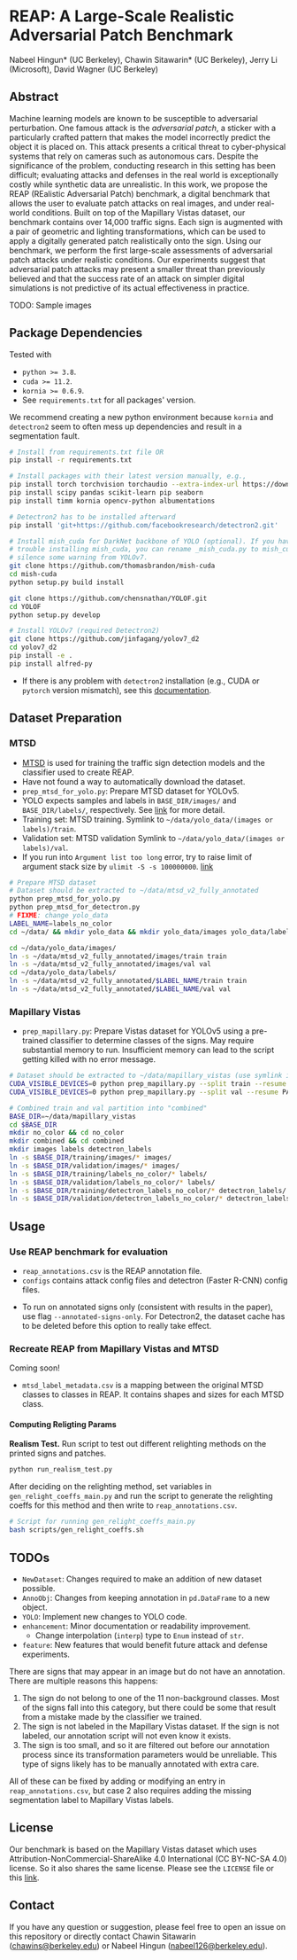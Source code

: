 # REAP: A Large-Scale Realistic Adversarial Patch Benchmark

Nabeel Hingun\* (UC Berkeley), Chawin Sitawarin\* (UC Berkeley), Jerry Li (Microsoft), David Wagner (UC Berkeley)

## Abstract

Machine learning models are known to be susceptible to adversarial perturbation.
One famous attack is the _adversarial patch_, a sticker with a particularly crafted pattern that makes the model incorrectly predict the object it is placed on.
This attack presents a critical threat to cyber-physical systems that rely on cameras such as autonomous cars.
Despite the significance of the problem, conducting research in this setting has been difficult;
evaluating attacks and defenses in the real world is exceptionally costly while synthetic data are unrealistic.
In this work, we propose the REAP (REalistic Adversarial Patch) benchmark, a digital benchmark that allows the user to evaluate patch attacks on real images, and under real-world conditions.
Built on top of the Mapillary Vistas dataset, our benchmark contains over 14,000 traffic signs.
Each sign is augmented with a pair of geometric and lighting transformations, which can be used to apply a digitally generated patch realistically onto the sign.
Using our benchmark, we perform the first large-scale assessments of adversarial patch attacks under realistic conditions.
Our experiments suggest that adversarial patch attacks may present a smaller threat than previously believed and that the success rate of an attack on simpler digital simulations is not predictive of its actual effectiveness in practice.

TODO: Sample images

## Package Dependencies

Tested with

- `python >= 3.8`.
- `cuda >= 11.2`.
- `kornia >= 0.6.9`.
- See `requirements.txt` for all packages' version.

We recommend creating a new python environment because `kornia` and `detectron2` seem to often mess up dependencies and result in a segmentation fault.

```bash
# Install from requirements.txt file OR
pip install -r requirements.txt

# Install packages with their latest version manually, e.g.,
pip install torch torchvision torchaudio --extra-index-url https://download.pytorch.org/whl/cu116
pip install scipy pandas scikit-learn pip seaborn
pip install timm kornia opencv-python albumentations

# Detectron2 has to be installed afterward
pip install 'git+https://github.com/facebookresearch/detectron2.git'

# Install mish_cuda for DarkNet backbone of YOLO (optional). If you have
# trouble installing mish_cuda, you can rename _mish_cuda.py to mish_cuda.py to
# silence some warning from YOLOv7.
git clone https://github.com/thomasbrandon/mish-cuda
cd mish-cuda
python setup.py build install

git clone https://github.com/chensnathan/YOLOF.git
cd YOLOF
python setup.py develop

# Install YOLOv7 (required Detectron2)
git clone https://github.com/jinfagang/yolov7_d2
cd yolov7_d2
pip install -e .
pip install alfred-py
```

- If there is any problem with `detectron2` installation (e.g., CUDA or `pytorch` version mismatch), see this [documentation](https://detectron2.readthedocs.io/en/latest/tutorials/install.html).

## Dataset Preparation

### MTSD

- [MTSD](https://www.mapillary.com/dataset/trafficsign) is used for training the traffic sign detection models and the classifier used to create REAP.
- Have not found a way to automatically download the dataset.
- `prep_mtsd_for_yolo.py`: Prepare MTSD dataset for YOLOv5.
- YOLO expects samples and labels in `BASE_DIR/images/` and `BASE_DIR/labels/`, respectively. See [link](https://github.com/ultralytics/yolov5/wiki/Train-Custom-Data#13-organize-directories) for more detail.
- Training set: MTSD training. Symlink to `~/data/yolo_data/(images or labels)/train`.
- Validation set: MTSD validation Symlink to `~/data/yolo_data/(images or labels)/val`.
- If you run into `Argument list too long` error, try to raise limit of argument stack size by `ulimit -S -s 100000000`. [link](https://unix.stackexchange.com/a/401797)
<!-- - Test set: Combine Vistas training and validation. Symlink to `~/data/yolo_data/(images or labels)/test`. -->

```bash
# Prepare MTSD dataset
# Dataset should be extracted to ~/data/mtsd_v2_fully_annotated
python prep_mtsd_for_yolo.py
python prep_mtsd_for_detectron.py
# FIXME: change yolo_data
LABEL_NAME=labels_no_color
cd ~/data/ && mkdir yolo_data && mkdir yolo_data/images yolo_data/labels

cd ~/data/yolo_data/images/
ln -s ~/data/mtsd_v2_fully_annotated/images/train train
ln -s ~/data/mtsd_v2_fully_annotated/images/val val
cd ~/data/yolo_data/labels/
ln -s ~/data/mtsd_v2_fully_annotated/$LABEL_NAME/train train
ln -s ~/data/mtsd_v2_fully_annotated/$LABEL_NAME/val val
```

### Mapillary Vistas

- `prep_mapillary.py`: Prepare Vistas dataset for YOLOv5 using a pre-trained classifier to determine classes of the signs. May require substantial memory to run. Insufficient memory can lead to the script getting killed with no error message.

```bash
# Dataset should be extracted to ~/data/mapillary_vistas (use symlink if needed)
CUDA_VISIBLE_DEVICES=0 python prep_mapillary.py --split train --resume PATH_TO_CLASSIFIER
CUDA_VISIBLE_DEVICES=0 python prep_mapillary.py --split val --resume PATH_TO_CLASSIFIER

# Combined train and val partition into "combined"
BASE_DIR=~/data/mapillary_vistas
cd $BASE_DIR
mkdir no_color && cd no_color
mkdir combined && cd combined
mkdir images labels detectron_labels
ln -s $BASE_DIR/training/images/* images/
ln -s $BASE_DIR/validation/images/* images/
ln -s $BASE_DIR/training/labels_no_color/* labels/
ln -s $BASE_DIR/validation/labels_no_color/* labels/
ln -s $BASE_DIR/training/detectron_labels_no_color/* detectron_labels/
ln -s $BASE_DIR/validation/detectron_labels_no_color/* detectron_labels/
```

## Usage

### Use REAP benchmark for evaluation

- `reap_annotations.csv` is the REAP annotation file.
- `configs` contains attack config files and detectron (Faster R-CNN) config files.

<!-- ## Other Tips -->

- To run on annotated signs only (consistent with results in the paper), use flag `--annotated-signs-only`. For Detectron2, the dataset cache has to be deleted before this option to really take effect.

### Recreate REAP from Mapillary Vistas and MTSD

Coming soon!

- `mtsd_label_metadata.csv` is a mapping between the original MTSD classes to classes in REAP. It contains shapes and sizes for each MTSD class.

#### Computing Religting Params

**Realism Test.** Run script to test out different relighting methods on the printed signs and patches.

```bash
python run_realism_test.py
```

After deciding on the relighting method, set variables in `gen_relight_coeffs_main.py` and run the script to generate the relighting coeffs for this method and then write to `reap_annotations.csv`.

```bash
# Script for running gen_relight_coeffs_main.py
bash scripts/gen_relight_coeffs.sh
```

## TODOs

- `NewDataset`: Changes required to make an addition of new dataset possible.
- `AnnoObj`: Changes from keeping annotation in `pd.DataFrame` to a new object.
- `YOLO`: Implement new changes to YOLO code.
- `enhancement`: Minor documentation or readability improvement.
  - Change interpolation (`interp`) type to `Enum` instead of `str`.
- `feature`: New features that would benefit future attack and defense experiments.

There are signs that may appear in an image but do not have an annotation. There are multiple reasons this happens:

1. The sign do not belong to one of the 11 non-background classes. Most of the signs fall into this category, but there could be some that result from a mistake made by the classifier we trained.
2. The sign is not labeled in the Mapillary Vistas dataset. If the sign is not labeled, our annotation script will not even know it exists.
3. The sign is too small, and so it are filtered out before our annotation process since its transformation parameters would be unreliable. This type of signs likely has to be manually annotated with extra care.

All of these can be fixed by adding or modifying an entry in `reap_annotations.csv`, but case 2 also requires adding the missing segmentation label to Mapillary Vistas labels.

## License

Our benchmark is based on the Mapillary Vistas dataset which uses Attribution-NonCommercial-ShareAlike 4.0 International (CC BY-NC-SA 4.0) license.
So it also shares the same license.
Please see the `LICENSE` file or this [link](https://creativecommons.org/licenses/by-nc-sa/4.0/).

## Contact

If you have any question or suggestion, please feel free to open an issue on this repository or directly contact Chawin Sitawarin (chawins@berkeley.edu) or Nabeel Hingun (nabeel126@berkeley.edu).

